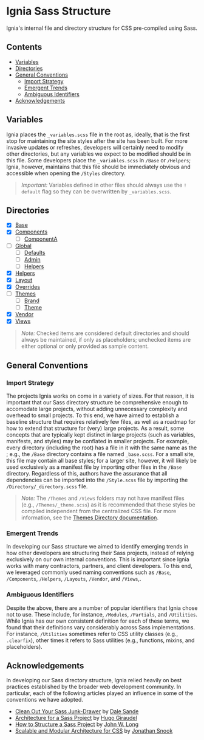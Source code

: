 # Ignia Sass Structure
Ignia's internal file and directory structure for CSS pre-compiled using Sass.

## Contents
- [Variables](#variables)
- [Directories](#directories)
- [General Conventions](#general-conventions)
  - [Import Strategy](#import-strategy)
  - [Emergent Trends](#emergent-trends)
  - [Ambiguous Identifiers](#ambiguous-identifiers)
- [Acknowledgements](#acknowledgements)

## Variables
Ignia places the `_variables.scss` file in the root as, ideally, that is the first stop for maintaining the site styles after the site has been built. For more invasive updates or refreshes, developers will certainly need to modify other directories, but any variables we expect to be modified should be in this file. Some developers place the `_variables.scss` in `/Base` or `/Helpers`; Ignia, however, maintains that this file should be immediately obvious and accessible when opening the `/Styles` directory.

> *Important:* Variables defined in other files should always use the `! default` flag so they can be overwritten by `_variables.scss`.

## Directories
- [x] [Base](./Base/)
- [x] [Components](./Components/)
  - [ ] [ComponentA](./Components/ComponentA/)
- [ ] [Global](./Global/)
  - [ ] [Defaults](./Global/Defaults/)
  - [ ] [Admin](./Global/Admin/)
  - [ ] [Helpers](./Global/Helpers/)
- [x] [Helpers](./Helpers/)
- [x] [Layout](./Layout/)
- [x] [Overrides](./Overrides/)
- [ ] [Themes](./Themes/)
  - [ ] [Brand](./Themes/Brand/)
  - [ ] [Theme](./Themes/Theme/)
- [x] [Vendor](./Vendor/)
- [x] [Views](./Views/)

> *Note:* Checked items are considered default directories and should always be maintained, if only as placeholders; unchecked items are either optional or only provided as sample content.

## General Conventions

### Import Strategy
The projects Ignia works on come in a variety of sizes. For that reason, it is important that our Sass directory structure be comprehensive enough to accomodate large projects, without adding unnecessary complexity and overhead to small projects. To this end, we have aimed to establish a baseline structure that requires relatively few files, as well as a roadmap for how to extend that structure for (very) large projects. As a result, some concepts that are typically kept distinct in large projects (such as variables, manifests, and styles) may be conflated in smaller projects. For example, every directory (including the root) has a file in it with the same name as the ; e.g., the `/Base` directory contains a file named `_base.scss`. For a small site, this file may contain all base styles; for a larger site, however, it will likely be used exclusively as a manifest file by importing other files in the `/Base` directory. Regardless of this, authors have the assurance that all dependencies can be imported into the `/Style.scss` file by importing the `/Directory/_directory.scss` file.

> *Note:* The `/Themes` and `/Views` folders may not have manifest files (e.g., `/Themes/_theme.scss`) as it is recommended that these styles be compiled independent from the centralized CSS file. For more information, see the [Themes Directory documentation](./Themes/).

### Emergent Trends
In developing our Sass structure we aimed to identify emerging trends in how other developers are structuring their Sass projects, instead of relying exclusively on our own internal conventions. This is important since Ignia works with many contractors, partners, and client developers. To this end, we leveraged commonly used naming conventions such as `/Base`, `/Components`, `/Helpers`, `/Layouts`, `/Vendor`, and `/Views`,.

### Ambiguous Identifiers
Despite the above, there are a number of popular identifiers that Ignia chose not to use. These include, for instance, `/Modules`, `/Partials`, and `/Utilities`. While Ignia has our own consistent definition for each of these terms, we found that their definitions vary considerably across Sass implementations. For instance, `/Utilities` sometimes refer to CSS utility classes (e.g., `.clearfix`), other times it refers to Sass utilities (e.g., functions, mixins, and placeholders).

## Acknowledgements
In developing our Sass directory structure, Ignia relied heavily on best practices established by the broader web development community. In particular, each of the following articles played an influence in some of the conventions we have adopted.
- [Clean Out Your Sass Junk-Drawer](http://gist.io/4436524) by [Dale Sande](https://github.com/anotheruiguy)
- [Architecture for a Sass Project](http://www.sitepoint.com/architecture-sass-project/) by [Hugo Giraudel](https://github.com/HugoGiraudel)
- [How to Structure a Sass Project](http://thesassway.com/beginner/how-to-structure-a-sass-project) by [John W. Long](http://wiseheartdesign.com/)
- [Scalable and Modular Architecture for CSS](https://smacss.com/) by [Jonathan Snook](https://github.com/snookca)
